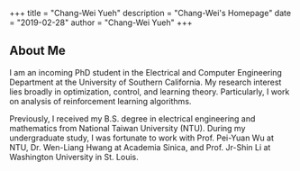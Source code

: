 +++
title = "Chang-Wei Yueh"
description = "Chang-Wei's Homepage"
date = "2019-02-28"
author = "Chang-Wei Yueh"
+++
## About Me

I am an incoming PhD student in the Electrical and Computer Engineering Department at the University of Southern California. My research interest lies broadly in optimization, control, and learning theory. Particularly, I work on analysis of reinforcement learning algorithms. 

Previously, I received my B.S. degree in electrical engineering and mathematics from National Taiwan University (NTU). During my undergraduate study, I was fortunate to work with Prof. Pei-Yuan Wu at NTU, Dr. Wen-Liang Hwang at Academia Sinica, and Prof. Jr-Shin Li at Washington University in St. Louis.